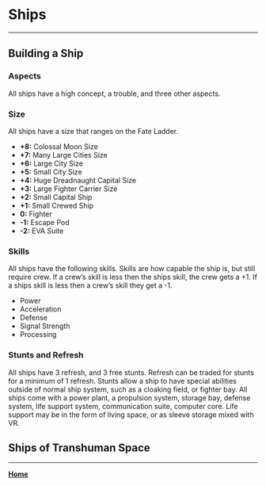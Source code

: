 # Ships
___

## Building a Ship

### Aspects
All ships have a high concept, a trouble, and three other aspects.

### Size
All ships have a size that ranges on the Fate Ladder.

 -  **+8:** Colossal Moon Size
 - **+7:** Many Large Cities Size
 - **+6:** Large City Size
 - **+5:** Small City Size
 - **+4:** Huge Dreadnaught Capital Size
 - **+3:** Large Fighter Carrier Size
 - **+2:** Small Capital Ship
 - **+1:** Small Crewed Ship
 - **0:** Fighter
 - **-1:** Escape Pod
 - **-2:** EVA Suite
 
### Skills
All ships have the following skills. Skills are how capable the ship is, but still require crew. If a crew’s skill is less then the ships skill, the crew gets a +1. If a ships skill is less then a crew’s skill they get a -1.

 - Power
 - Acceleration
 - Defense
 - Signal Strength
 - Processing

### Stunts and Refresh
All ships have 3 refresh, and 3 free stunts. Refresh can be traded for stunts for a minimum of 1 refresh.
Stunts allow a ship to have special abilities outside of normal ship system, such as a cloaking field, or fighter bay.
All ships come with a power plant, a propulsion system, storage bay, defense system, life support system, communication suite, computer core. Life support may be in the form of living space, or as sleeve storage mixed with VR.

## Ships of Transhuman Space

___
**[Home](../Home.md)**